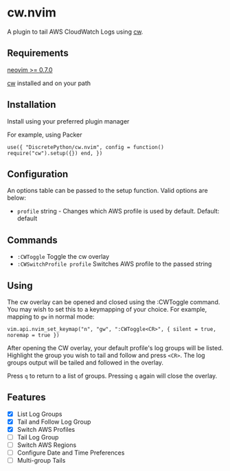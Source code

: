 # cw.nvim

A plugin to tail AWS CloudWatch Logs using [cw](https://github.com/lucagrulla/cw).

## Requirements

[neovim >= 0.7.0](https://github.com/neovim/neovim/wiki/Installing-Neovim)

[cw](https://github.com/lucagrulla/cw) installed and on your path

## Installation

Install using your preferred plugin manager

For example, using Packer

`use({
	"DiscretePython/cw.nvim",
	config = function()
		require("cw").setup({})
	end,
})`

## Configuration

An options table can be passed to the setup function. Valid options are below:

- `profile` string - Changes which AWS profile is used by default. Default: default

## Commands

- `:CWToggle` Toggle the cw overlay
- `:CWSwitchProfile profile` Switches AWS profile to the passed string

## Using

The cw overlay can be opened and closed using the :CWToggle command. You may wish
to set this to a keymapping of your choice. For example, mapping to `gw` in normal mode:

`vim.api.nvim_set_keymap("n", "gw", ":CWToggle<CR>", { silent = true, noremap = true })`

After opening the CW overlay, your default profile's log groups will be listed. Highlight
the group you wish to tail and follow and press `<CR>`. The log groups output will be tailed
and followed in the overlay.

Press `q` to return to a list of groups. Pressing `q` again will close the overlay.

## Features

- [x] List Log Groups
- [x] Tail and Follow Log Group
- [x] Switch AWS Profiles
- [ ] Tail Log Group
- [ ] Switch AWS Regions
- [ ] Configure Date and Time Preferences
- [ ] Multi-group Tails
